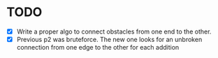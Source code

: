 # TODO
  - [x] Write a proper algo to connect obstacles from one end to the other.
  - [x] Previous p2 was bruteforce. The new one looks for an unbroken connection from one edge to the other for each addition
